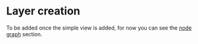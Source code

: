 # Layer creation

To be added once the simple view is added, for now you can see the [node graph](/layers/node_graph) section.
